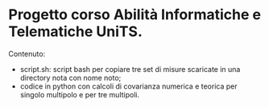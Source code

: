 # **Progetto corso Abilità Informatiche e Telematiche UniTS.**

Contenuto:
* script.sh: script bash per copiare tre set di misure scaricate in una directory nota con nome noto;
* codice in python con calcoli di covarianza numerica e teorica per singolo multipolo e per tre multipoli.
